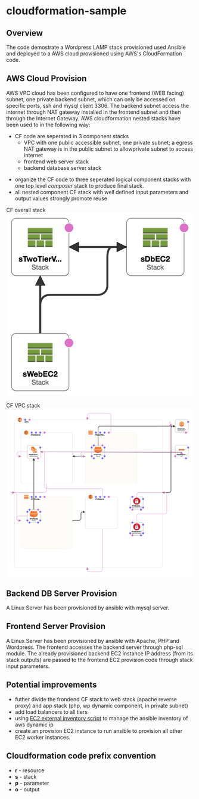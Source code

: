 # cloudformation-sample  

## Overview  
The code demostrate a Wordpress LAMP stack provisioned used Ansible and deployed to a AWS cloud provisioned using AWS's CloudFormation code.  


## AWS Cloud Provision 
AWS VPC cloud has been configured to have one frontend (WEB facing) subnet, one private backend subnet, which can only be accessed on specific ports, ssh and mysql client 3306. The backend subnet access the internet through NAT gateway installed in the frontend subnet and then through the Internet Gateway. AWS cloudformation nested stacks have been used to in the following way:
* CF code are seperated in 3 component stacks  
  - VPC with one public accessible subnet, one private subnet; a egress NAT gateway is in the public subnet to allowprivate subnet to access internet
  - frontend web server stack
  - backend database server stack
- organize the CF code to three seperated logical component stacks with one top level *composer* stack to produce final stack.
- all nested component CF stack with well defined input parameters and output values strongly promote reuse  

CF overall stack  
![CF overall stack](https://github.com/kknd22/cloudformation-sample/blob/master/cf/diagrams/cl-composer.png)  

CF VPC stack
![CF VPC stack](https://github.com/kknd22/cloudformation-sample/blob/master/cf/diagrams/vpc.png)  

## Backend DB Server Provision  
A Linux Server has been provisioned by ansible with mysql server.  

## Frontend Server Provision  
A Linux Server has been provisioned by ansible with Apache, PHP and Wordpress. The frontend accesses the backend server through php-sql module. The already provisioned backend EC2 instance IP address (from its stack outputs) are passed to the frontend EC2 provision code through stack input parameters.  


## Potential improvements
* futher divide the frondend CF stack to web stack (apache reverse proxy) and app stack (php, wp dynamic component, in private subnet)
* add load balancers to all tiers
* using [EC2 external inventory script](https://raw.githubusercontent.com/ansible/ansible/devel/contrib/inventory/ec2.py) to manage the ansible inventory of aws dynamic ip  
* create an provision EC2 instance to run ansible to provision all other EC2 worker instances.

## Cloudformation code prefix convention  
* **r** - resource  
* **s** - stack  
* **p** - parameter  
* **o** - output  
